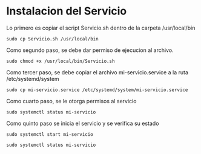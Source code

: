 # Instalacion del Servicio
Lo primero es copiar el script Servicio.sh dentro de la carpeta /usr/local/bin

```
sudo cp Servicio.sh /usr/local/bin
```

Como segundo paso, se debe dar permiso de ejecucion al archivo.

```
sudo chmod +x /usr/local/bin/Servicio.sh
```

Como tercer paso, se debe copiar el archivo mi-servicio.service a la ruta /etc/systemd/system

```
sudo cp mi-servicio.service /etc/systemd/system/mi-servicio.service
```

Como cuarto paso, se le otorga permisos al servicio

```
sudo systemctl status mi-servicio
```

Como quinto paso se inicia el servicio y se verifica su estado

```
sudo systemctl start mi-servicio

sudo systemctl status mi-servicio
```